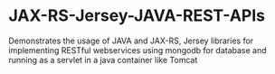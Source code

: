 # JAX-RS-Jersey-JAVA-REST-APIs

Demonstrates the usage of JAVA and JAX-RS, Jersey libraries for implementing RESTful webservices using mongodb for database and running as a servlet in a java container like Tomcat
